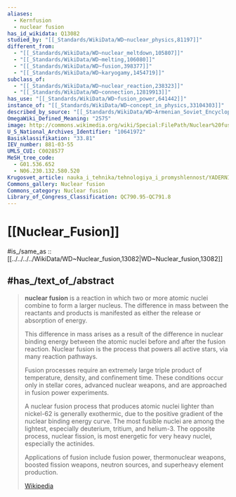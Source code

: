 ```yaml
---
aliases:
  - Kernfusion
  - nuclear fusion
has_id_wikidata: Q13082
studied_by: "[[_Standards/WikiData/WD~nuclear_physics,81197]]"
different_from:
  - "[[_Standards/WikiData/WD~nuclear_meltdown,105807]]"
  - "[[_Standards/WikiData/WD~melting,106080]]"
  - "[[_Standards/WikiData/WD~fusion,398377]]"
  - "[[_Standards/WikiData/WD~karyogamy,1454719]]"
subclass_of:
  - "[[_Standards/WikiData/WD~nuclear_reaction,238323]]"
  - "[[_Standards/WikiData/WD~connection,12819913]]"
has_use: "[[_Standards/WikiData/WD~fusion_power,641442]]"
instance_of: "[[_Standards/WikiData/WD~concept_in_physics,33104303]]"
described_by_source: "[[_Standards/WikiData/WD~Armenian_Soviet_Encyclopedia,_vol._9,124737636]]"
OmegaWiki_Defined_Meaning: "2575"
image: http://commons.wikimedia.org/wiki/Special:FilePath/Nuclear%20fusion.gif
U_S_National_Archives_Identifier: "10641972"
Basisklassifikation: "33.81"
IEV_number: 881-03-55
UMLS_CUI: C0028577
MeSH_tree_code:
  - G01.536.652
  - N06.230.132.580.520
Krugosvet_article: nauka_i_tehnika/tehnologiya_i_promyshlennost/YADERNI_SINTEZ.html
Commons_gallery: Nuclear fusion
Commons_category: Nuclear fusion
Library_of_Congress_Classification: QC790.95-QC791.8
---
```


# [[Nuclear_Fusion]] 

#is_/same_as :: [[../../../../WikiData/WD~Nuclear_fusion,13082|WD~Nuclear_fusion,13082]] 

## #has_/text_of_/abstract 

> **nuclear fusion** is a reaction in which two or more atomic nuclei combine to form a larger nucleus. 
> The difference in mass between the reactants and products is manifested 
> as either the release or absorption of energy. 
> 
> This difference in mass arises as a result of the difference in nuclear binding energy 
> between the atomic nuclei before and after the fusion reaction. 
> Nuclear fusion is the process that powers all active stars, via many reaction pathways.
>
> Fusion processes require an extremely large triple product of temperature, density, and confinement time. These conditions occur only in stellar cores, advanced nuclear weapons, and are approached in fusion power experiments.
>
> A nuclear fusion process that produces atomic nuclei lighter than nickel-62 is generally exothermic, due to the positive gradient of the nuclear binding energy curve. The most fusible nuclei are among the lightest, especially deuterium, tritium, and helium-3. The opposite process, nuclear fission, is most energetic for very heavy nuclei, especially the actinides.
>
> Applications of fusion include fusion power, thermonuclear weapons, boosted fission weapons, neutron sources, and superheavy element production.
>
> [Wikipedia](https://en.wikipedia.org/wiki/Nuclear%20fusion) 

